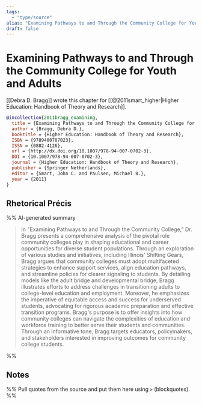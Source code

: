 ```yaml
---
tags:
  - "type/source"
alias: "Examining Pathways to and Through the Community College for Youth and Adults"
draft: false
---
```

# Examining Pathways to and Through the Community College for Youth and Adults

[[Debra D. Bragg]] wrote this chapter for [[@2011smart_higher|Higher Education: Handbook of Theory and Research]].

```bibtex
@incollection{2011bragg_examining,
  title = {Examining Pathways to and Through the Community College for Youth and Adults},
  author = {Bragg, Debra D.},
  booktitle = {Higher Education: Handbook of Theory and Research},
  ISBN = {9789400707023},
  ISSN = {0882-4126},
  url = {http://dx.doi.org/10.1007/978-94-007-0702-3},
  DOI = {10.1007/978-94-007-0702-3},
  journal = {Higher Education: Handbook of Theory and Research},
  publisher = {Springer Netherlands},
  editor = {Smart, John C. and Paulsen, Michael B.},
  year = {2011}
}
```
## Rhetorical Précis

%% AI-generated summary
> In "Examining Pathways to and Through the Community College," Dr. Bragg presents a comprehensive analysis of the pivotal role community colleges play in shaping educational and career opportunities for diverse student populations. Through an exploration of various studies and initiatives, including Illinois' Shifting Gears, Bragg argues that community colleges must adopt multifaceted strategies to enhance support services, align education pathways, and streamline policies for clearer signaling to students. By detailing models like the adult bridge and developmental bridge, Bragg illustrates efforts to address challenges in transitioning adults to college-level education and employment. Moreover, he emphasizes the imperative of equitable access and success for underserved students, advocating for rigorous academic preparation and effective transition programs. Bragg's purpose is to offer insights into how community colleges can navigate the complexities of education and workforce training to better serve their students and communities. Through an informative tone, Bragg targets educators, policymakers, and stakeholders interested in improving outcomes for community college students.

%%
## Notes
%% Pull quotes from the source and put them here using `>` (blockquotes). %%
